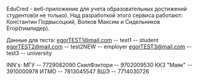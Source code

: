 EduCred - веб-приложение для учета образовательных достижений студентов(и не только). Над разработкой этого сервиса работают: Константин Подвысоцкий, Волков Максим и Сидельников Егор(тимлидер).

Данные для теста:
    egorTEST1@mail.com -- test1 -- student
    egorTEST2@mail.com -- test2NEW -- employer
    egorTEST3@mail.com -- test3 -- university

INN's:
    МГУ -- 7729082090
    СкилФэктори -- 9702009530
    ККЗ "Маяк" -- 3910000978
    ИТМО -- 7813045547
    ВШЭ -- 7714030726